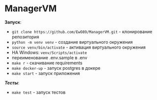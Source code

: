 # ManagerVM

**Запуск**:

- `git clone https://github.com/EwO89/ManagerVM.git` - клонирование репозитория
- `python -m venv venv` - создание виртуального окружения
- `source venv/bin/activate` - активация виртуального окружения
-  НА Windows: `venv/Scripts/activate`
-  переименование .env.sample в .env
- `make r` - скачивание requirements
- `make docker-up` - запуск postgres в докере
- `make start` - запуск приложения

***Тесты***:
- `make test` - запуск тестов